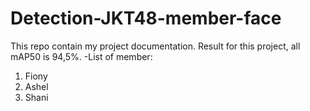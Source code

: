 # Detection-JKT48-member-face

This repo contain my project documentation. Result for this project, all mAP50 is 94,5%.
-List of member:
1. Fiony
2. Ashel
3. Shani
